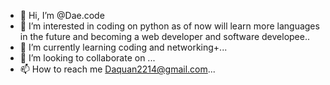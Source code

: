 - 👋 Hi, I’m @Dae.code
- 👀 I’m interested in coding on python as of now will learn more languages in the future and becoming a web developer and software developee..
- 🌱 I’m currently learning coding and networking+...
- 💞️ I’m looking to collaborate on ...
- 📫 How to reach me Daquan2214@gmail.com...

<!---
Daquan-sudem/Daquan-sudem is a ✨ special ✨ repository because its `README.md` (this file) appears on your GitHub profile.
You can click the Preview link to take a look at your changes.
--->
